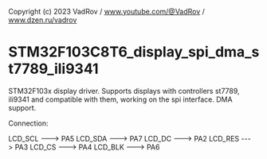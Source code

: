 Copyright (c) 2023 VadRov / www.youtube.com/@VadRov / www.dzen.ru/vadrov
# STM32F103C8T6_display_spi_dma_st7789_ili9341
 STM32F103x display driver. Supports displays with controllers st7789, ili9341 and compatible with them, working on the spi interface. DMA support.

Connection:

LCD_SCL ---> PA5
LCD_SDA ---> PA7
LCD_DC  ---> PA2
LCD_RES ---> PA3
LCD_CS  ---> PA4
LCD_BLK ---> PA6
